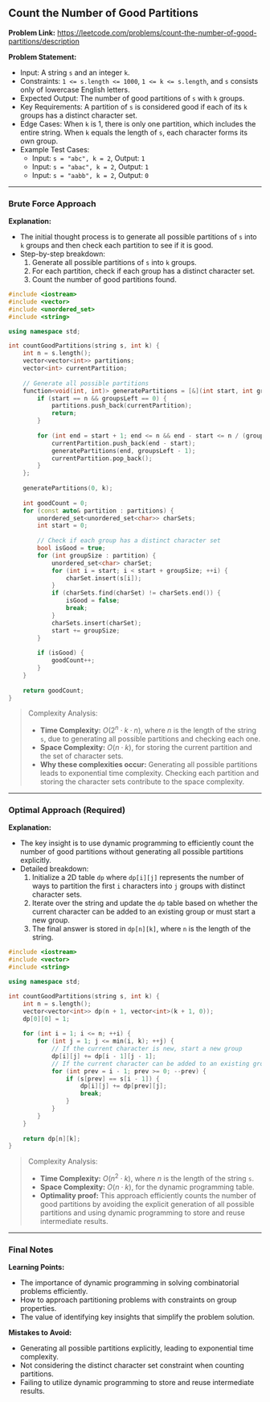 ## Count the Number of Good Partitions
**Problem Link:** https://leetcode.com/problems/count-the-number-of-good-partitions/description

**Problem Statement:**
- Input: A string `s` and an integer `k`.
- Constraints: `1 <= s.length <= 1000`, `1 <= k <= s.length`, and `s` consists only of lowercase English letters.
- Expected Output: The number of good partitions of `s` with `k` groups.
- Key Requirements: A partition of `s` is considered good if each of its `k` groups has a distinct character set.
- Edge Cases: When `k` is 1, there is only one partition, which includes the entire string. When `k` equals the length of `s`, each character forms its own group.
- Example Test Cases:
  - Input: `s = "abc", k = 2`, Output: `1`
  - Input: `s = "abac", k = 2`, Output: `1`
  - Input: `s = "aabb", k = 2`, Output: `0`

---

### Brute Force Approach

**Explanation:**
- The initial thought process is to generate all possible partitions of `s` into `k` groups and then check each partition to see if it is good.
- Step-by-step breakdown:
  1. Generate all possible partitions of `s` into `k` groups.
  2. For each partition, check if each group has a distinct character set.
  3. Count the number of good partitions found.

```cpp
#include <iostream>
#include <vector>
#include <unordered_set>
#include <string>

using namespace std;

int countGoodPartitions(string s, int k) {
    int n = s.length();
    vector<vector<int>> partitions;
    vector<int> currentPartition;
    
    // Generate all possible partitions
    function<void(int, int)> generatePartitions = [&](int start, int groupsLeft) {
        if (start == n && groupsLeft == 0) {
            partitions.push_back(currentPartition);
            return;
        }
        
        for (int end = start + 1; end <= n && end - start <= n / (groupsLeft + 1); ++end) {
            currentPartition.push_back(end - start);
            generatePartitions(end, groupsLeft - 1);
            currentPartition.pop_back();
        }
    };
    
    generatePartitions(0, k);
    
    int goodCount = 0;
    for (const auto& partition : partitions) {
        unordered_set<unordered_set<char>> charSets;
        int start = 0;
        
        // Check if each group has a distinct character set
        bool isGood = true;
        for (int groupSize : partition) {
            unordered_set<char> charSet;
            for (int i = start; i < start + groupSize; ++i) {
                charSet.insert(s[i]);
            }
            if (charSets.find(charSet) != charSets.end()) {
                isGood = false;
                break;
            }
            charSets.insert(charSet);
            start += groupSize;
        }
        
        if (isGood) {
            goodCount++;
        }
    }
    
    return goodCount;
}
```

> Complexity Analysis:
> - **Time Complexity:** $O(2^n \cdot k \cdot n)$, where $n$ is the length of the string `s`, due to generating all possible partitions and checking each one.
> - **Space Complexity:** $O(n \cdot k)$, for storing the current partition and the set of character sets.
> - **Why these complexities occur:** Generating all possible partitions leads to exponential time complexity. Checking each partition and storing the character sets contribute to the space complexity.

---

### Optimal Approach (Required)

**Explanation:**
- The key insight is to use dynamic programming to efficiently count the number of good partitions without generating all possible partitions explicitly.
- Detailed breakdown:
  1. Initialize a 2D table `dp` where `dp[i][j]` represents the number of ways to partition the first `i` characters into `j` groups with distinct character sets.
  2. Iterate over the string and update the `dp` table based on whether the current character can be added to an existing group or must start a new group.
  3. The final answer is stored in `dp[n][k]`, where `n` is the length of the string.

```cpp
#include <iostream>
#include <vector>
#include <string>

using namespace std;

int countGoodPartitions(string s, int k) {
    int n = s.length();
    vector<vector<int>> dp(n + 1, vector<int>(k + 1, 0));
    dp[0][0] = 1;
    
    for (int i = 1; i <= n; ++i) {
        for (int j = 1; j <= min(i, k); ++j) {
            // If the current character is new, start a new group
            dp[i][j] += dp[i - 1][j - 1];
            // If the current character can be added to an existing group
            for (int prev = i - 1; prev >= 0; --prev) {
                if (s[prev] == s[i - 1]) {
                    dp[i][j] += dp[prev][j];
                    break;
                }
            }
        }
    }
    
    return dp[n][k];
}
```

> Complexity Analysis:
> - **Time Complexity:** $O(n^2 \cdot k)$, where $n$ is the length of the string `s`.
> - **Space Complexity:** $O(n \cdot k)$, for the dynamic programming table.
> - **Optimality proof:** This approach efficiently counts the number of good partitions by avoiding the explicit generation of all possible partitions and using dynamic programming to store and reuse intermediate results.

---

### Final Notes

**Learning Points:**
- The importance of dynamic programming in solving combinatorial problems efficiently.
- How to approach partitioning problems with constraints on group properties.
- The value of identifying key insights that simplify the problem solution.

**Mistakes to Avoid:**
- Generating all possible partitions explicitly, leading to exponential time complexity.
- Not considering the distinct character set constraint when counting partitions.
- Failing to utilize dynamic programming to store and reuse intermediate results.